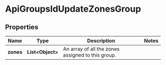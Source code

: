 

# ApiGroupsIdUpdateZonesGroup

## Properties

Name | Type | Description | Notes
------------ | ------------- | ------------- | -------------
**zones** | **List&lt;Object&gt;** | An array of all the zones assigned to this group. | 



